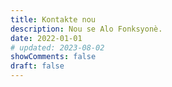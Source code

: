 ```yaml
---
title: Kontakte nou
description: Nou se Alo Fonksyonè.
date: 2022-01-01
# updated: 2023-08-02
showComments: false
draft: false
---
```


<!-- {{< image src="/img/logo_var.svg#logo" class="img-fluid w-50" wrapper="text-center" >}}

{{< card-group class="text-center border-0" padding="3" >}}
    {{< card title="Bootstrap framework" icon="fab bootstrap" >}}
        Build fast, responsive sites with Bootstrap 5. Easily customize your site with the source Sass files.
    {{< /card >}}
    {{< card title="Full text search" icon="fas magnifying-glass" >}}
        Search your site with FlexSearch, a full-text search library with zero dependencies.
    {{< /card >}}
    {{< card title="Development tools" icon="fas code" >}}
        Use Node Package Manager to automate the build process and to keep track of dependencies.
    {{< /card >}}
{{< /card-group >}}

Additional features include:

* Switching between light mode and dark mode -->